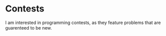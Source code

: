 # Contests

I am interested in programming contests, as they feature problems that are guarenteed to be new.
